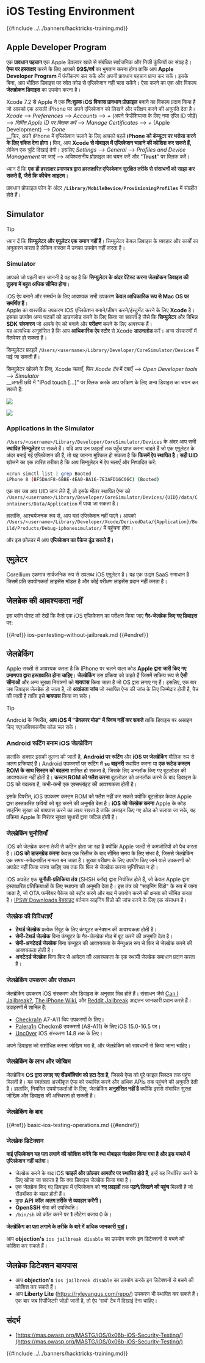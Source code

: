 # iOS Testing Environment

{{#include ../../banners/hacktricks-training.md}}

## Apple Developer Program

एक **प्रावधान पहचान** एक Apple डेवलपर खाते से संबंधित सार्वजनिक और निजी कुंजियों का संग्रह है। **ऐप्स पर हस्ताक्षर** करने के लिए आपको **99$/वर्ष** का भुगतान करना होगा ताकि आप **Apple Developer Program** में पंजीकरण कर सकें और अपनी प्रावधान पहचान प्राप्त कर सकें। इसके बिना, आप भौतिक डिवाइस पर स्रोत कोड से एप्लिकेशन नहीं चला सकेंगे। ऐसा करने का एक और विकल्प **जेलब्रोकन डिवाइस** का उपयोग करना है।

Xcode 7.2 से Apple ने एक **नि:शुल्क iOS विकास प्रावधान प्रोफ़ाइल** बनाने का विकल्प प्रदान किया है जो आपको एक असली iPhone पर अपने एप्लिकेशन को लिखने और परीक्षण करने की अनुमति देता है। _Xcode_ --> _Preferences_ --> _Accounts_ --> _+_ (अपने क्रेडेंशियल्स के लिए नया एप्लि ID जोड़ें) --> _निर्मित Apple ID पर क्लिक करें_ --> _Manage Certificates_ --> _+_ (Apple Development) --> _Done_\
\_\_फिर, अपने iPhone में एप्लिकेशन चलाने के लिए आपको पहले **iPhone को कंप्यूटर पर भरोसा करने के लिए संकेत देना होगा।** फिर, आप **Xcode से मोबाइल में एप्लिकेशन चलाने की कोशिश कर सकते हैं,** लेकिन एक त्रुटि दिखाई देगी। इसलिए _Settings_ --> _General_ --> _Profiles and Device Management_ पर जाएं --> अविश्वसनीय प्रोफ़ाइल का चयन करें और "**Trust**" पर क्लिक करें।

ध्यान दें कि **एक ही हस्ताक्षर प्रमाणपत्र द्वारा हस्ताक्षरित एप्लिकेशन सुरक्षित तरीके से संसाधनों को साझा कर सकते हैं, जैसे कि कीचेन आइटम**।

प्रावधान प्रोफाइल फोन के अंदर **`/Library/MobileDevice/ProvisioningProfiles`** में संग्रहीत होते हैं।

## **Simulator**

> [!TIP]
> ध्यान दें कि **सिम्युलेटर और एमुलेटर एक समान नहीं हैं**। सिम्युलेटर केवल डिवाइस के व्यवहार और कार्यों का अनुकरण करता है लेकिन वास्तव में उनका उपयोग नहीं करता है।

### **Simulator**

आपको जो पहली बात जाननी है वह यह है कि **सिम्युलेटर के अंदर पेंटेस्ट करना जेलब्रोकन डिवाइस की तुलना में बहुत अधिक सीमित होगा**।

iOS ऐप बनाने और समर्थन के लिए आवश्यक सभी उपकरण **केवल आधिकारिक रूप से Mac OS पर समर्थित हैं**।\
Apple का वास्तविक उपकरण iOS एप्लिकेशन बनाने/डीबग करने/इंस्ट्रूमेंट करने के लिए **Xcode** है। इसका उपयोग अन्य घटकों को डाउनलोड करने के लिए किया जा सकता है जैसे कि **सिम्युलेटर** और विभिन्न **SDK** **संस्करण** जो आपके ऐप को बनाने और **परीक्षण** करने के लिए आवश्यक हैं।\
यह अत्यधिक अनुशंसित है कि आप **आधिकारिक ऐप स्टोर** से Xcode **डाउनलोड** करें। अन्य संस्करणों में मैलवेयर हो सकता है।

सिम्युलेटर फ़ाइलें `/Users/<username>/Library/Developer/CoreSimulator/Devices` में पाई जा सकती हैं।

सिम्युलेटर खोलने के लिए, Xcode चलाएँ, फिर _Xcode टैब_ में दबाएँ --> _Open Developer tools_ --> _Simulator_\
\_\_अगली छवि में "iPod touch \[...\]" पर क्लिक करके आप परीक्षण के लिए अन्य डिवाइस का चयन कर सकते हैं:

![](<../../images/image (270).png>)

![](<../../images/image (520).png>)

### Applications in the Simulator

`/Users/<username>/Library/Developer/CoreSimulator/Devices` के अंदर आप सभी **स्थापित सिम्युलेटर** पा सकते हैं। यदि आप उन फ़ाइलों तक पहुँच प्राप्त करना चाहते हैं जो एक एमुलेटर के अंदर बनाई गई एप्लिकेशन की हैं, तो यह जानना मुश्किल हो सकता है कि **किसमें ऐप स्थापित है**। **सही UID** खोजने का एक त्वरित तरीका है कि आप सिम्युलेटर में ऐप चलाएँ और निष्पादित करें:
```bash
xcrun simctl list | grep Booted
iPhone 8 (BF5DA4F8-6BBE-4EA0-BA16-7E3AFD16C06C) (Booted)
```
एक बार जब आप UID जान लेते हैं, तो इसके भीतर स्थापित ऐप्स को `/Users/<username>/Library/Developer/CoreSimulator/Devices/{UID}/data/Containers/Data/Application` में पाया जा सकता है।

हालांकि, आश्चर्यजनक रूप से, आप यहां एप्लिकेशन नहीं पाएंगे। आपको `/Users/<username>/Library/Developer/Xcode/DerivedData/{Application}/Build/Products/Debug-iphonesimulator/` में पहुंचना होगा।

और इस फ़ोल्डर में आप **एप्लिकेशन का पैकेज ढूंढ सकते हैं।**

## एमुलेटर

Corellium एकमात्र सार्वजनिक रूप से उपलब्ध iOS एमुलेटर है। यह एक उद्यम SaaS समाधान है जिसमें प्रति उपयोगकर्ता लाइसेंस मॉडल है और कोई परीक्षण लाइसेंस प्रदान नहीं करता है।

## जेलब्रेक की आवश्यकता नहीं

इस ब्लॉग पोस्ट को देखें कि कैसे एक iOS एप्लिकेशन का परीक्षण किया जाए **गैर-जेलब्रेक किए गए डिवाइस** पर:


{{#ref}}
ios-pentesting-without-jailbreak.md
{{#endref}}

## जेलब्रेकिंग

Apple सख्ती से आवश्यक करता है कि iPhone पर चलने वाला कोड **Apple द्वारा जारी किए गए प्रमाणपत्र द्वारा हस्ताक्षरित होना चाहिए**। **जेलब्रेकिंग** उस प्रक्रिया को कहते हैं जिसमें सक्रिय रूप से **ऐसी सीमाओं** और अन्य सुरक्षा नियंत्रणों को **बायपास** किया जाता है जो OS द्वारा लगाए गए हैं। इसलिए, एक बार जब डिवाइस जेलब्रेक हो जाता है, तो **अखंडता जांच** जो स्थापित ऐप्स की जांच के लिए जिम्मेदार होती है, पैच की जाती है ताकि इसे **बायपास** किया जा सके।

> [!TIP]
> Android के विपरीत, **आप iOS में "डेवलपर मोड" में स्विच नहीं कर सकते** ताकि डिवाइस पर असाइन किए गए/अविश्वसनीय कोड चल सके।

### Android रूटिंग बनाम iOS जेलब्रेकिंग

हालांकि अक्सर इसकी तुलना की जाती है, **Android पर रूटिंग** और **iOS पर जेलब्रेकिंग** मौलिक रूप से अलग प्रक्रियाएं हैं। Android उपकरणों पर रूटिंग में **`su` बाइनरी** स्थापित करना या **एक रूटेड कस्टम ROM के साथ सिस्टम को बदलना** शामिल हो सकता है, जिसके लिए अनलॉक किए गए बूटलोडर की आवश्यकता नहीं होती है। **कस्टम ROM को फ्लैश करना** बूटलोडर को अनलॉक करने के बाद डिवाइस के OS को बदलता है, कभी-कभी एक एक्सप्लॉइट की आवश्यकता होती है।

इसके विपरीत, iOS उपकरण कस्टम ROM को फ्लैश नहीं कर सकते क्योंकि बूटलोडर केवल Apple द्वारा हस्ताक्षरित छवियों को बूट करने की अनुमति देता है। **iOS को जेलब्रेक करना** Apple के कोड साइनिंग सुरक्षा को बायपास करने का लक्ष्य रखता है ताकि असाइन किए गए कोड को चलाया जा सके, यह प्रक्रिया Apple के निरंतर सुरक्षा सुधारों द्वारा जटिल होती है।

### जेलब्रेकिंग चुनौतियाँ

iOS को जेलब्रेक करना तेजी से कठिन होता जा रहा है क्योंकि Apple जल्दी से कमजोरियों को पैच करता है। **iOS को डाउनग्रेड करना** केवल एक रिलीज के बाद सीमित समय के लिए संभव है, जिससे जेलब्रेकिंग एक समय-संवेदनशील मामला बन जाता है। सुरक्षा परीक्षण के लिए उपयोग किए जाने वाले उपकरणों को अपडेट नहीं किया जाना चाहिए जब तक कि फिर से जेलब्रेक करना सुनिश्चित न हो।

iOS अपडेट एक **चुनौती-प्रतिक्रिया तंत्र** (SHSH ब्लॉब) द्वारा नियंत्रित होते हैं, जो केवल Apple द्वारा हस्ताक्षरित प्रतिक्रियाओं के लिए स्थापना की अनुमति देता है। इस तंत्र को "साइनिंग विंडो" के रूप में जाना जाता है, जो OTA फर्मवेयर पैकेज को स्टोर करने और बाद में उपयोग करने की क्षमता को सीमित करता है। [IPSW Downloads वेबसाइट](https://ipsw.me) वर्तमान साइनिंग विंडो की जांच करने के लिए एक संसाधन है।

### जेलब्रेक की विविधताएँ

- **टेथर्ड जेलब्रेक** प्रत्येक रिबूट के लिए कंप्यूटर कनेक्शन की आवश्यकता होती है।
- **सेमी-टेथर्ड जेलब्रेक** बिना कंप्यूटर के गैर-जेलब्रेक मोड में बूट करने की अनुमति देता है।
- **सेमी-अनटेदर्ड जेलब्रेक** बिना कंप्यूटर की आवश्यकता के मैन्युअल रूप से फिर से जेलब्रेक करने की आवश्यकता होती है।
- **अनटेदर्ड जेलब्रेक** बिना फिर से आवेदन की आवश्यकता के एक स्थायी जेलब्रेक समाधान प्रदान करता है।

### जेलब्रेकिंग उपकरण और संसाधन

जेलब्रेकिंग उपकरण iOS संस्करण और डिवाइस के अनुसार भिन्न होते हैं। संसाधन जैसे [Can I Jailbreak?](https://canijailbreak.com), [The iPhone Wiki](https://www.theiphonewiki.com), और [Reddit Jailbreak](https://www.reddit.com/r/jailbreak/) अद्यतन जानकारी प्रदान करते हैं। उदाहरणों में शामिल हैं:

- [Checkra1n](https://checkra.in/) A7-A11 चिप उपकरणों के लिए।
- [Palera1n](https://palera.in/) Checkm8 उपकरणों (A8-A11) के लिए iOS 15.0-16.5 पर।
- [Unc0ver](https://unc0ver.dev/) iOS संस्करण 14.8 तक के लिए।

अपने डिवाइस को संशोधित करना जोखिम भरा है, और जेलब्रेकिंग को सावधानी से किया जाना चाहिए।

### जेलब्रेकिंग के लाभ और जोखिम

जेलब्रेकिंग **OS द्वारा लगाए गए सैंडबॉक्सिंग को हटा देता है**, जिससे ऐप्स को पूरे फाइल सिस्टम तक पहुंच मिलती है। यह स्वतंत्रता अस्वीकृत ऐप्स को स्थापित करने और अधिक APIs तक पहुंचने की अनुमति देती है। हालांकि, नियमित उपयोगकर्ताओं के लिए, जेलब्रेकिंग **अनुशंसित नहीं है** क्योंकि इससे संभावित सुरक्षा जोखिम और डिवाइस की अस्थिरता हो सकती है।

### **जेलब्रेकिंग के बाद**


{{#ref}}
basic-ios-testing-operations.md
{{#endref}}

### **जेलब्रेक डिटेक्शन**

**कई एप्लिकेशन यह पता लगाने की कोशिश करेंगे कि क्या मोबाइल जेलब्रेक किया गया है और इस मामले में एप्लिकेशन नहीं चलेगा।**

- जेलब्रेक करने के बाद iOS **फाइलें और फ़ोल्डर आमतौर पर स्थापित होते हैं**, इन्हें यह निर्धारित करने के लिए खोजा जा सकता है कि क्या डिवाइस जेलब्रेक किया गया है।
- एक जेलब्रेक किए गए डिवाइस में एप्लिकेशन को **नए फ़ाइलों** तक **पढ़ने/लिखने की पहुंच** मिलती है जो सैंडबॉक्स के बाहर होती हैं।
- कुछ **API** **कॉल** **अलग तरीके से व्यवहार करेंगी।**
- **OpenSSH** सेवा की उपस्थिति।
- `/bin/sh` को कॉल करने पर **1** लौटेगा बजाय 0 के।

**जेलब्रेकिंग का पता लगाने के तरीके के बारे में अधिक जानकारी** [**यहां**](https://www.trustwave.com/en-us/resources/blogs/spiderlabs-blog/jailbreak-detection-methods/)**।**

आप **objection's** `ios jailbreak disable` का उपयोग करके इन डिटेक्शनों से बचने की कोशिश कर सकते हैं।

## **जेलब्रेक डिटेक्शन बायपास**

- आप **objection's** `ios jailbreak disable` का उपयोग करके इन डिटेक्शनों से बचने की कोशिश कर सकते हैं।
- आप **Liberty Lite** (https://ryleyangus.com/repo/) उपकरण भी स्थापित कर सकते हैं। एक बार जब रिपॉजिटरी जोड़ी जाती है, तो ऐप 'सर्च' टैब में दिखाई देना चाहिए।

## संदर्भ

- [https://mas.owasp.org/MASTG/iOS/0x06b-iOS-Security-Testing/](https://mas.owasp.org/MASTG/iOS/0x06b-iOS-Security-Testing/)

{{#include ../../banners/hacktricks-training.md}}
